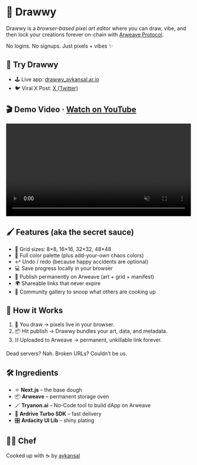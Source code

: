 # 🎨 Drawwy

Drawwy is a *browser-based pixel art editor* where you can draw, vibe, and then lock your creations forever on-chain with [Arweave Protocol](https://www.arweave.org).  

No logins. No signups. Just pixels + vibes ✨  

## 🚀 Try Drawwy
- 🕹️ Live app: [drawwy_aykansal.ar.io](https://drawwy_arlink.ar.io)  
- 🐦 Viral X Post: [X (Twitter)](https://x.com/aykansal/status/1950930691853557855)  

## 🎬 Demo Video · [Watch on YouTube](https://www.youtube.com/watch?v=WrIfs7LzcB4)

<video width="100%" muted controls>
  <source src="drawwy-demo.mp4" type="video/mp4">
  Your browser does not support the video tag.
</video>



## 🖌️ Features (aka the secret sauce)
- 🧩 Grid sizes: 8×8, 16×16, 32×32, 48×48  
- 🎨 Full color palette (plus add-your-own chaos colors)  
- ↩️ Undo / redo (because happy accidents are optional)  
- 💻 Save progress locally in your browser  
- 🔗 Publish permanently on Arweave (art + grid + manifest)  
- 🌍 Shareable links that never expire  
- 👀 Community gallery to snoop what others are cooking up  


## 🤔 How it Works
1. 🎨 You draw → pixels live in your browser.  
2. 📦 Hit publish → Drawwy bundles your art, data, and metadata.  
3. ⛓️ Uploaded to Arweave → permanent, unkillable link forever.  

Dead servers? Nah. Broken URLs? Couldn’t be us.  


## 🛠️ Ingredients
- ⚛️ **Next.js** – the base dough  
- 📦 **Arweave** – permanent storage oven  
- 🪄 **Tryanon.ai** – No-Code tool to build dApp on Arweave  
- 🚀 **Ardrive Turbo SDK** – fast delivery  
- 🎛️ **Ardacity UI Lib** – shiny plating  


## 🧑‍🍳 Chef
Cooked up with ☕ by [aykansal](https://x.com/aykansal)